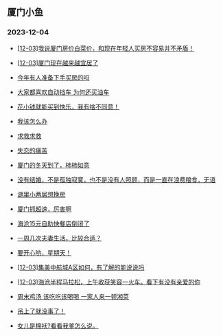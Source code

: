 ## 厦门小鱼 
### 2023-12-04

+ [[12-03]我说厦门房价白菜价，和现在年轻人买房不容易并不矛盾！](http://bbs.xmfish.com/read-htm-tid-18115000.html)

+ [[12-03]厦门现在越来越宜居了](http://bbs.xmfish.com/read-htm-tid-18115267.html)

+ [今年有人准备下手买房的吗](http://bbs.xmfish.com/read-htm-tid-18114979.html)

+ [大家都喜欢自动挡车 为何还买油车](http://bbs.xmfish.com/read-htm-tid-18115007.html)

+ [花小钱就能买到快乐，我有啥不同意！](http://bbs.xmfish.com/read-htm-tid-18115050.html)

+ [我该怎么办](http://bbs.xmfish.com/read-htm-tid-18115115.html)

+ [求救求救](http://bbs.xmfish.com/read-htm-tid-18115009.html)

+ [失恋的痛苦](http://bbs.xmfish.com/read-htm-tid-18115086.html)

+ [厦门的冬天到了，柿柿如意](http://bbs.xmfish.com/read-htm-tid-18115031.html)

+ [没有结婚，不是孤独寂寞，也不是没有人照顾，而是一直在浪费粮食，无语](http://bbs.xmfish.com/read-htm-tid-18115033.html)

+ [湖里小两居想换房](http://bbs.xmfish.com/read-htm-tid-18115139.html)

+ [厦门抓超速，厉害啊](http://bbs.xmfish.com/read-htm-tid-18115186.html)

+ [海沧15元自助快餐店倒闭了](http://bbs.xmfish.com/read-htm-tid-18115289.html)

+ [一周几次夫妻生活，比较合适？](http://bbs.xmfish.com/read-htm-tid-18115157.html)

+ [要开心哟，星期天！](http://bbs.xmfish.com/read-htm-tid-18115102.html)

+ [[12-03]集美中航城A区如何，有了解的能说说吗](http://bbs.xmfish.com/read-htm-tid-18115263.html)

+ [[12-03]海沧半程马拉松，上午收获笑容一火车。看下有没有亲爱的你](http://bbs.xmfish.com/read-htm-tid-18115220.html)

+ [周末鸡汤 该吃吃该喝喝 一家人来一顿湘菜](http://bbs.xmfish.com/read-htm-tid-18115134.html)

+ [吊上了就没事了！](http://bbs.xmfish.com/read-htm-tid-18115338.html)

+ [女儿是棉袄?看看我爹怎么说。](http://bbs.xmfish.com/read-htm-tid-18115291.html)


